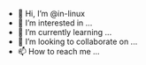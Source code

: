 - 👋 Hi, I’m @in-linux
- 👀 I’m interested in ...
- 🌱 I’m currently learning ...
- 💞️ I’m looking to collaborate on ...
- 📫 How to reach me ...

<!---
in-linux/in-linux is a ✨ special ✨ repository because its `README.md` (this file) appears on your GitHub profile.
You can click the Preview link to take a look at your changes.
--->
